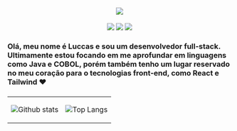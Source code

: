 <h1 align="center">
<img src="https://github-widgetbox.vercel.app/api/profile?username=LccsBueno&data=followers,repositories,stars,commits&theme=nautilus"></img>
</h1>
<!-- <h3 align ="center"> <strong> Let`s Code.Build & FUN </strong> </h3>  -->


<div align="center">
  <img src="https://img.shields.io/badge/linkedin-%230077B5.svg?style=for-the-badge&logo=linkedin&logoColor=white)](https://www.linkedin.com/in/luccas-bueno-766b951b0/"></img>
  <img src="https://img.shields.io/badge/%20-Send%20Mail-black?color=14171A&labelColor=ef5350&logo=gmail&logoColor=ffffff&style=for-the-badge" mailto="luccasbueno2003@gmail.com"></img>
  <img src="https://komarev.com/ghpvc/?username=LccsBueno&color=brightgreen&style=for-the-badge"></img>
</div>


<h3>Olá, meu nome é Luccas e sou um <b>desenvolvedor full-stack</b>. Ultimamente estou focando em me aprofundar em linguagens como Java e COBOL, porém também tenho um lugar reservado no meu coração para o tecnologias front-end, como React e Tailwind ❤️<h3>

 <table align="center" width="100%" height="100%" >
   <tr>
     <td> 
  
  ![Github stats](https://github-readme-stats.vercel.app/api?username=LccsBueno&locale=pt-br&theme=dracula&title_color=F4D35E&count_private=true&hide=issues&show_icons=true&rank_icon=github&ring_color=F9DC5C) </td>
     <td> ![Top Langs](https://github-readme-stats.vercel.app/api/top-langs/?username=LccsBueno&theme=dracula&layout=donut&title_color=F4D35E&locale=pt-br) </td>
   </tr>
  </table>
  
## <div align="center">👨‍💻Tecnologias</div>

<table align="center"><tr>
  <td valign="top" width="20%">
      
  ### <div align="center"> Front-End </div>
      
  <p align="center">
    <img src="https://skillicons.dev/icons?i=html,js,react,css,tailwind&theme=dark&perline=3" />
  </p>
  </td>
  
  <td valign="top" width="20%">

  ### <div align="center"> Back-End </div>

  <p align="center">
    <img src="https://skillicons.dev/icons?i=nodejs,java,spring,python,cobol&theme=dark&perline=3" />
  </p>
  </td>
  
  <td valign="top" width="20%">

  ### <div align="center"> BD </div>

  <p align="center">
    <img src="https://skillicons.dev/icons?i=mysql,sqlserver&theme=dark&perline=3" />
  </p>
  </td>

  <td valign="top" width="20%">

  ### <div align="center"> Nuvem </div>

  <p align="center">
    <img src="https://skillicons.dev/icons?i=azure&theme=dark&perline=3" />
  </p>
  </td>
  
  <td valign="top" width="20%">

  ### <div align="center"> Ferramentas </div>

  <p align="center">
  <img src="https://skillicons.dev/icons?i=git,linux,figma,docker,idea,selenium&theme=dark&perline=3" />
  </p>
  </td>
</tr></table>



 
<br>


 
 
<h2 align="center"> Meus Projetos 📁</h2>

<table align="center">
  <tr>
    <td>
      <a href="https://github.com/LccsBueno/Financial_bot">
        <img align="center" src="https://github-readme-stats.vercel.app/api/pin/?username=LccsBueno&theme=dracula&repo=Financial_bot&title_color=F4D35E" />
      </a>
    </td>
    <td>
     <a href="https://github.com/DS3-Wiki/Website">
        <img align="center" src="https://github-readme-stats.vercel.app/api/pin/?username=DS3-Wiki&theme=dracula&repo=Website&title_color=F4D35E" />
    </a>
  </td>
  </tr>
  <tr>
    <td>
      <a href="https://github.com/DS3-Wiki/Website">
        <img align="center" src="https://github-readme-stats.vercel.app/api/pin/?username=LccsBueno&theme=dracula&repo=Tela-Cliente&title_color=F4D35E" />
      </a>
    </td>
  </tr>
</table>


<br>
<br>

## Vamos trabalhar juntos!! 🚀

<p>
  <a href="mailto:luccasbueno2003@gmail.com" target="_blank"><img alt="E-mail" src="https://img.shields.io/badge/-Gmail-ea4335?style=flat-square&logo=Gmail&logoColor=white" /></a>
  <a href="https://www.linkedin.com/in/luccas-bueno-766b951b0/" target="_blank"><img alt="LinkedIn" src="https://img.shields.io/badge/-LinkedIn-007ACC?style=flat-square&logo=linkedin&logoColor=white" />
</p>


<br>

 <p align="center">
  <img src="https://capsule-render.vercel.app/api?type=waving&color=gradient&height=80&section=footer"/>
</p>
<!--
**yeazin/yeazin** is a ✨ _special_ ✨ repository because its `README.md` (this file) appears on your GitHub profile.

Here are some ideas to get you started:

 🔭 I’m currently working on ...##Python & Django
- 🌱 I’m currently learning ...
- 👯 I’m looking to collaborate on ...
- 🤔 I’m looking for help with ...
- 💬 Ask me about ...
- 📫 How to reach me: ...
- 😄 Pronouns: ...
- ⚡ Fun fact: ...
<a href="https://github.com/LccsBueno/stargazers"><img src="https://img.shields.io/github/stars/LccsBueno" alt="Stars Badge"/></a>

-->
